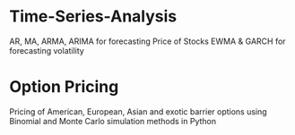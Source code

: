 # Time-Series-Analysis
AR, MA, ARMA, ARIMA for forecasting Price of Stocks
EWMA & GARCH for forecasting volatility

# Option Pricing 
Pricing of American, European, Asian and exotic barrier options using Binomial and Monte Carlo simulation methods in Python 
